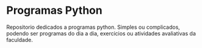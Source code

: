 # Programas Python
 Repositorio dedicados a programas python. Simples ou complicados, podendo ser programas do dia a dia, exercicios  ou atividades avaliativas da faculdade.
